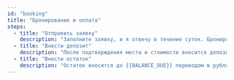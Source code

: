 ```yaml
---
id: "booking"
title: "Бронирование и оплата"
steps:
  - title: "Отправить заявку"
    description: "Заполните заявку, и я отвечу в течение суток. Бронирование открыто до {{BOOKING_DEADLINE}}"
  - title: "Внести депозит"
    description: "После подтверждения места и стоимости вносится депозит {{DEPOSIT}} — перевод в рублях по курсу Сбербанка в день платежа или наличными в долларах нового образца."
  - title: "Внести остаток"
    description: "Остаток вносится до {{BALANCE_DUE}} переводом в рублях по курсу Сбербанка в день платежа или наличными в долларах нового образца."
---
```

